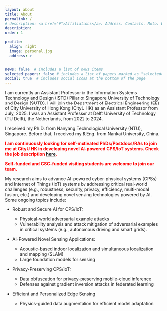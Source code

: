 ```yaml
---
layout: about
title: About
permalink: /
# description: <a href="#">Affiliations</a>. Address. Contacts. Moto. Etc.
description: 
order: 1

profile:
  align: right
  image: personal.jpg
  address: >


news: false  # includes a list of news items
selected_papers: false # includes a list of papers marked as "selected={true}"
social: true  # includes social icons at the bottom of the page
---
```


<!-- Write your biography here. Tell the world about yourself. Link to your favorite [subreddit](http://reddit.com){:target="\_blank"}. You can put a picture in, too. The code is already in, just name your picture `prof_pic.jpg` and put it in the `img/` folder.

Put your address / P.O. box / other info right below your picture. You can also disable any these elements by editing `profile` property of the YAML header of your `_pages/about.md`. Edit `_bibliography/papers.bib` and Jekyll will render your [publications page](/al-folio/publications/) automatically.

Link to your social media connections, too. This theme is set up to use [Font Awesome icons](http://fortawesome.github.io/Font-Awesome/){:target="\_blank"} and [Academicons](https://jpswalsh.github.io/academicons/){:target="\_blank"}, like the ones below. Add your Facebook, Twitter, LinkedIn, Google Scholar, or just disable all of them. -->

I am currently an Assistant Professor in the Information Systems Technology and Design (ISTD) Pillar of Singapore University of Technology and Design (SUTD). I will join the Department of Electrical Engineering (EE) of City University of Hong Kong (CityU HK) as an Assistant Professor from July, 2025. I was an Assistant Professor at Delft University of Technology (TU Delft), the Netherlands, from 2022 to 2024.
<!-- I am currently an Assistant Professor in the [Embedded Systems Group](https://www.tudelft.nl/ewi/over-de-faculteit/afdelingen/software-technology/embedded-systems) of the Faculty of Electrical Engineering, Mathematics and Computer Science (EEMCS) at Delft University of Technology, the Netherlands. -->
I received my Ph.D. from Nanyang Technological University (NTU), Singapore. Before that, I received my B.Eng. from Nankai University, China.




<!-- **I am seeking multiple Ph.D. students and RAs to join my research team and work on resilient and deployable AIoT systems. Check the job description [here](https://song-qun.github.io/opening/).** -->

**<span style="color: red;">I am continuously looking for self-motivated PhDs/Postdocs/RAs to join me at CityU HK in developing novel AI-powered CPS/IoT systems. Check the job description [here](https://song-qun.github.io/opening-PhD/).</span>**

<!-- **<span style="color: red;">I have openings for 1-2 fully-funded Ph.D. students with strong interest in developing robust and efficient AI-powered CPS/IoT systems. Check the job description [here](https://song-qun.github.io/opening-PhD/).</span>** -->

<!-- **<span style="color: red;">I have openings for 1-2 research assistants/associates/fellows to work on acoustic SLAM. Check the job description [here](https://song-qun.github.io/opening-acoustic-SLAM/).</span>** -->

**<span style="color: red;">Self-funded and CSC-funded visiting students are welcome to join our team.</span>**


<!-- My research interests also include exploiting physical knowledge to advance the learning process on embedded devices and developing privacy-preserved AIoT systems. -->

My research aims to advance AI-powered cyber-physical systems (CPSs) and Internet of Things (IoT) systems by addressing critical real-world challenges (e.g., robustness, security, privacy, efficiency, multi-modal fusion, etc.) and developing novel sensing technologies powered by AI. Some ongoing topics include:

* Robust and Secure AI for CPS/IoT:
  * Physical-world adversarial example attacks
  * Vulnerability analysis and attack mitigation of adversarial examples in critical systems (e.g., autonomous driving and smart grids).

* AI-Powered Novel Sensing Applications:
  * Acoustic-based indoor localization and simultaneous localization and mapping (SLAM)
  * Large foundation models for sensing

* Privacy-Preserving CPS/IoT:
  * Data obfuscation for privacy-preserving mobile-cloud inference
  * Defenses against gradient inversion attacks in federated learning

* Efficient and Personalized Edge Sensing
  * Physics-guided data augmentation for efficient model adaptation